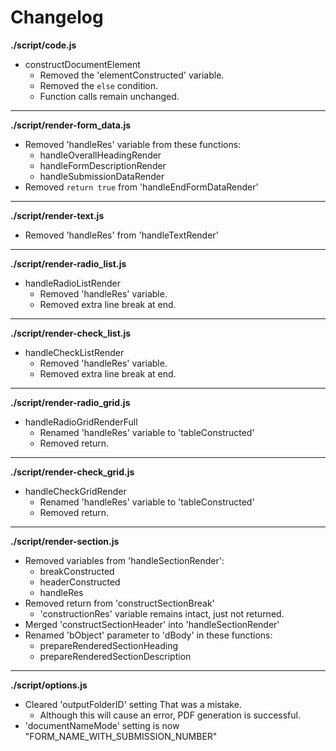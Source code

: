 # Changelog

**./script/code.js**
* constructDocumentElement
	* Removed the 'elementConstructed' variable.
	* Removed the `else` condition.
	* Function calls remain unchanged.

---

**./script/render-form_data.js**
* Removed 'handleRes' variable from these functions:
	* handleOverallHeadingRender
	* handleFormDescriptionRender
	* handleSubmissionDataRender
* Removed `return true` from 'handleEndFormDataRender'

---

**./script/render-text.js**
* Removed 'handleRes' from 'handleTextRender'

---

**./script/render-radio_list.js**
* handleRadioListRender
	* Removed 'handleRes' variable.
	* Removed extra line break at end.

---

**./script/render-check_list.js**
* handleCheckListRender
	* Removed 'handleRes' variable.
	* Removed extra line break at end.

---

**./script/render-radio_grid.js**
* handleRadioGridRenderFull
	* Renamed 'handleRes' variable to 'tableConstructed'
	* Removed return.

---

**./script/render-check_grid.js**
* handleCheckGridRender
	* Renamed 'handleRes' variable to 'tableConstructed'
	* Removed return.

---

**./script/render-section.js**
* Removed variables from 'handleSectionRender':
	* breakConstructed
	* headerConstructed
	* handleRes
* Removed return from 'constructSectionBreak'
	* 'constructionRes' variable remains intact, just not returned.
* Merged 'constructSectionHeader' into 'handleSectionRender'
* Renamed 'bObject' parameter to 'dBody' in these functions:
	* prepareRenderedSectionHeading
	* prepareRenderedSectionDescription

---

**./script/options.js**
* Cleared 'outputFolderID' setting That was a mistake.
	* Although this will cause an error, PDF generation is successful.
* 'documentNameMode' setting is now "FORM_NAME_WITH_SUBMISSION_NUMBER"
